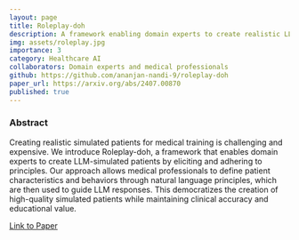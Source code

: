 ```yaml
---
layout: page
title: Roleplay-doh
description: A framework enabling domain experts to create realistic LLM-simulated patients for medical training
img: assets/roleplay.jpg
importance: 3
category: Healthcare AI
collaborators: Domain experts and medical professionals
github: https://github.com/ananjan-nandi-9/roleplay-doh
paper_url: https://arxiv.org/abs/2407.00870
published: true
---
```


### Abstract

Creating realistic simulated patients for medical training is challenging and expensive. We introduce Roleplay-doh, a framework that enables domain experts to create LLM-simulated patients by eliciting and adhering to principles. Our approach allows medical professionals to define patient characteristics and behaviors through natural language principles, which are then used to guide LLM responses. This democratizes the creation of high-quality simulated patients while maintaining clinical accuracy and educational value.

[Link to Paper](https://arxiv.org/abs/2407.00870)
